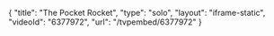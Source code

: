 {
    "title": "The Pocket Rocket",
    "type": "solo",
    "layout": "iframe-static",
    "videoId": "6377972",
    "url": "\/tvpembed\/6377972"
}